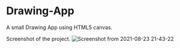 # Drawing-App

A small Drawing App using HTML5 canvas.


Screenshot of the project.
![Screenshot from 2021-08-23 21-43-22](https://user-images.githubusercontent.com/43684497/130481418-2006b063-af76-4def-ad85-0c626e991037.png)

